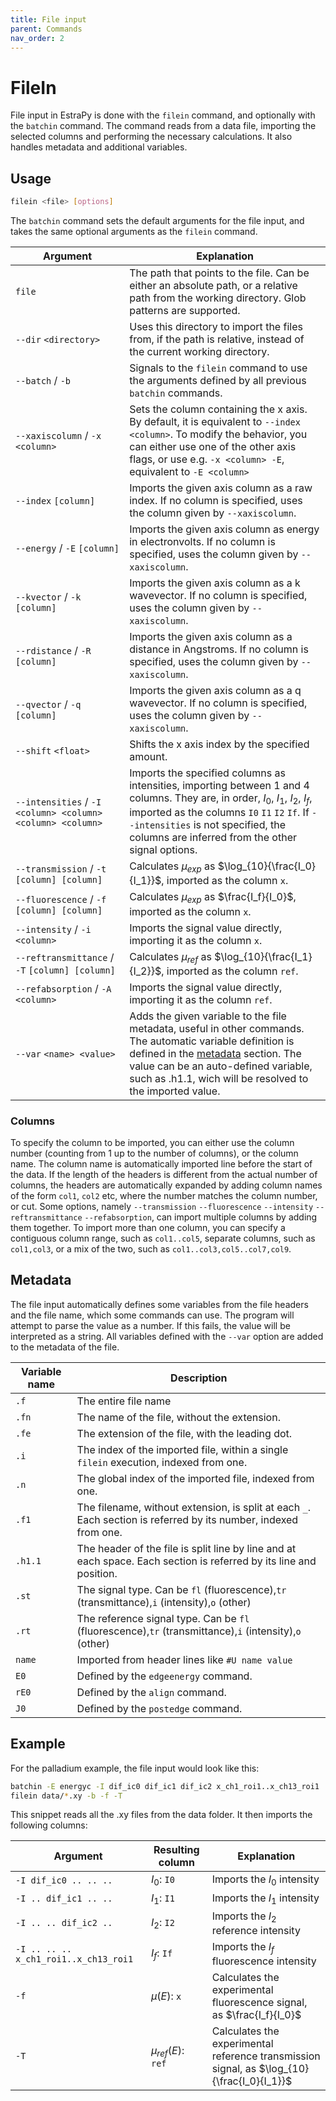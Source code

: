 ```yaml
---
title: File input
parent: Commands
nav_order: 2
---
```


# FileIn

File input in EstraPy is done with the `filein` command, and optionally with the `batchin` command.
The command reads from a data file, importing the selected columns and performing the necessary calculations.
It also handles metadata and additional variables.

## Usage

```sh
filein <file> [options]
```

The `batchin` command sets the default arguments for the file input, and takes the same optional arguments as the `filein` command.

|Argument|Explanation|
|--|--|
|`file`|The path that points to the file. Can be either an absolute path, or a relative path from the working directory. Glob patterns are supported.|
|`--dir` `<directory>`|Uses this directory to import the files from, if the path is relative, instead of the current working directory.|
|`--batch` / `-b`|Signals to the `filein` command to use the arguments defined by all previous `batchin` commands.|
|`--xaxiscolumn` / `-x` `<column>` |Sets the column containing the x axis. By default, it is equivalent to `--index <column>`. To modify the behavior, you can either use one of the other axis flags, or use e.g. `-x <column> -E`, equivalent to `-E <column>`|
|`--index` `[column]`|Imports the given axis column as a raw index. If no column is specified, uses the column given by `--xaxiscolumn`.|
|`--energy` / `-E` `[column]`|Imports the given axis column as energy in electronvolts. If no column is specified, uses the column given by `--xaxiscolumn`.|
|`--kvector` / `-k` `[column]`|Imports the given axis column as a k wavevector. If no column is specified, uses the column given by `--xaxiscolumn`.|
|`--rdistance` / `-R` `[column]`|Imports the given axis column as a distance in Angstroms. If no column is specified, uses the column given by `--xaxiscolumn`.|
|`--qvector` / `-q` `[column]`|Imports the given axis column as a q wavevector. If no column is specified, uses the column given by `--xaxiscolumn`.|
|`--shift` `<float>`|Shifts the x axis index by the specified amount.|
|`--intensities` / `-I` `<column> <column> <column> <column>`|Imports the specified columns as intensities, importing between 1 and 4 columns. They are, in order, $I_0$, $I_1$, $I_2$, $I_f$, imported as the columns `I0` `I1` `I2` `If`. If `--intensities` is not specified, the columns are inferred from the other signal options.|
|`--transmission` / `-t` `[column] [column]`|Calculates $\mu_{exp}$ as $\log_{10}{\frac{I_0}{I_1}}$, imported as the column `x`.|
|`--fluorescence` / `-f` `[column] [column]`|Calculates $\mu_{exp}$ as $\frac{I_f}{I_0}$, imported as the column `x`.|
|`--intensity` / `-i` `<column>`|Imports the signal value directly, importing it as the column `x`.|
|`--reftransmittance` / `-T` `[column] [column]`|Calculates $\mu_{ref}$ as $\log_{10}{\frac{I_1}{I_2}}$, imported as the column `ref`.|
|`--refabsorption` / `-A` `<column>`|Imports the signal value directly, importing it as the column `ref`.|
|`--var` `<name> <value>`|Adds the given variable to the file metadata, useful in other commands. The automatic variable definition is defined in the [metadata](#metadata) section. The value can be an auto-defined variable, such as .h1.1, wich will be resolved to the imported value.|

### Columns

To specify the column to be imported, you can either use the column number (counting from 1 up to the number of columns), or the column name. The column name is automatically imported line before the start of the data. If the length of the headers is different from the actual number of columns, the headers are automatically expanded by adding column names of the form `col1`, `col2` etc, where the number matches the column number, or cut.
Some options, namely `--transmission` `--fluorescence` `--intensity` `--reftransmittance` `--refabsorption`, can import multiple columns by adding them together. To import more than one column, you can specify a contiguous column range, such as `col1..col5`, separate columns, such as `col1,col3`, or a mix of the two, such as `col1..col3,col5..col7,col9`.

## Metadata

The file input automatically defines some variables from the file headers and the file name, which some commands can use. The program will attempt to parse the value as a number. If this fails, the value will be interpreted as a string. All variables defined with the `--var` option are added to the metadata of the file.

|Variable name|Description|
|--|--|
|`.f`|The entire file name|
|`.fn`|The name of the file, without the extension.|
|`.fe`|The extension of the file, with the leading dot.|
|`.i`|The index of the imported file, within a single `filein` execution, indexed from one.|
|`.n`|The global index of the imported file, indexed from one.|
|`.f1`|The filename, without extension, is split at each `_`. Each section is referred by its number, indexed from one.|
|`.h1.1`|The header of the file is split line by line and at each space. Each section is referred by its line and position.|
|`.st`|The signal type. Can be `fl` (fluorescence),`tr` (transmittance),`i` (intensity),`o` (other)|
|`.rt`|The reference signal type. Can be `fl` (fluorescence),`tr` (transmittance),`i` (intensity),`o` (other)|
|`name`|Imported from header lines like `#U name value`|
|`E0`|Defined by the `edgeenergy` command.|
|`rE0`|Defined by the `align` command.|
|`J0`|Defined by the `postedge` command.|

## Example

For the palladium example, the file input would look like this:

```sh
batchin -E energyc -I dif_ic0 dif_ic1 dif_ic2 x_ch1_roi1..x_ch13_roi1
filein data/*.xy -b -f -T
```

This snippet reads all the .xy files from the data folder. It then imports the following columns:

|Argument|Resulting column|Explanation|
|--|--|--|
|`-I dif_ic0 .. .. ..`|$I_0$: `I0`|Imports the $I_0$ intensity|
|`-I .. dif_ic1 .. ..`|$I_1$: `I1`|Imports the $I_1$ intensity|
|`-I .. .. dif_ic2 ..`|$I_2$: `I2`|Imports the $I_2$ reference intensity|
|`-I .. .. .. x_ch1_roi1..x_ch13_roi1`| $I_f$: `If` |Imports the $I_f$ fluorescence intensity|
|`-f`|$\mu(E)$: `x`|Calculates the experimental fluorescence signal, as $\frac{I_f}{I_0}$ |
|`-T`|$\mu_{ref}(E)$: `ref`|Calculates the experimental reference transmission signal, as $\log_{10}{\frac{I_0}{I_1}}$|
